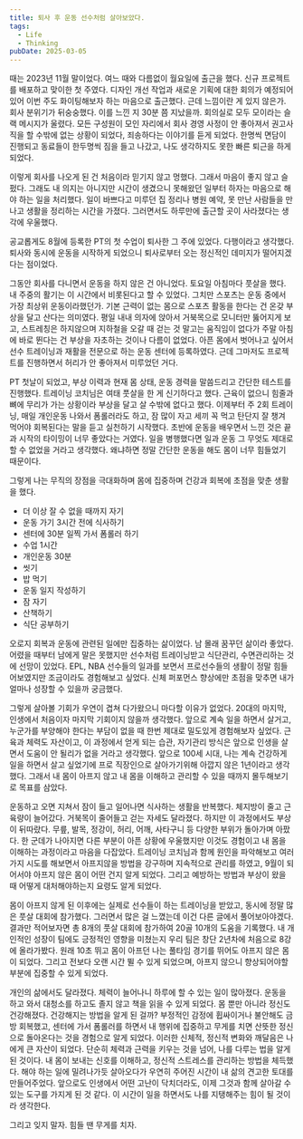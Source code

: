```yaml
---
title: 퇴사 후 운동 선수처럼 살아보았다.
tags:
  - Life
  - Thinking
pubDate: 2025-03-05
---
```

때는 2023년 11월 말이었다. 여느 때와 다름없이 월요일에 출근을 했다. 신규 프로젝트를 배포하고 맞이한 첫 주였다. 디자인 개선 작업과 새로운 기획에 대한 회의가 예정되어 있어 이번 주도 화이팅해보자 하는 마음으로 출근했다. 근데 느낌이란 게 있지 않은가. 회사 분위기가 뒤숭숭했다. 이를 느낀 지 30분 쯤 지났을까. 회의실로 모두 모이라는 슬랙 메시지가 울렸다. 모든 구성원이 모인 자리에서 회사 경영 사정이 안 좋아져서 권고사직을 할 수밖에 없는 상황이 되었다, 죄송하다는 이야기를 듣게 되었다. 한명씩 면담이 진행되고 동료들이 한두명씩 짐을 들고 나갔고, 나도 생각하지도 못한 빠른 퇴근을 하게 되었다.

이렇게 회사를 나오게 된 건 처음이라 믿기지 않고 멍했다. 그래서 마음이 좋지 않고 슬펐다. 그래도 내 의지는 아니지만 시간이 생겼으니 못해왔던 일부터 하자는 마음으로 해야 하는 일을 처리했다. 일이 바쁘다고 미루던 집 정리나 병원 예약, 못 만난 사람들을 만나고 생활을 정리하는 시간을 가졌다. 그러면서도 하루만에 출근할 곳이 사라졌다는 생각에 우울했다.

공교롭게도 8월에 등록한 PT의 첫 수업이 퇴사한 그 주에 있었다. 다행이라고 생각했다. 퇴사와 동시에 운동을 시작하게 되었으니 퇴사로부터 오는 정신적인 데미지가 떨어지겠다는 점이었다.

그동안 회사를 다니면서 운동을 하지 않은 건 아니었다. 토요일 아침마다 풋살을 했다. 내 주중의 활기는 이 시간에서 비롯된다고 할 수 있었다. 그치만 스포츠는 운동 중에서 가장 최상위 운동이라했던가. 기본 근력이 없는 몸으로 스포츠 활동을 한다는 건 온갖 부상을 달고 산다는 의미였다. 평일 내내 의자에 앉아서 거북목으로 모니터만 뚫어지게 보고, 스트레칭은 하지않으며 지하철을 오갈 때 걷는 것 말고는 움직임이 없다가 주말 아침에 바로 뛴다는 건 부상을 자초하는 것이나 다름이 없었다. 아픈 몸에서 벗어나고 싶어서 선수 트레이닝과 재활을 전문으로 하는 운동 센터에 등록하였다. 근데 그마저도 프로젝트를 진행하면서 허리가 안 좋아져서 미루었던 거다.

PT 첫날이 되었고, 부상 이력과 현재 몸 상태, 운동 경력을 말씀드리고 간단한 테스트를 진행했다. 트레이닝 코치님은 여태 풋살을 한 게 신기하다고 했다. 근육이 없으니 힘줄과 뼈에 무리가 가는 상황이라 부상을 달고 살 수밖에 없다고 했다. 이제부터 주 2회 트레이닝, 매일 개인운동 나와서 폼롤러라도 하고, 잠 많이 자고 세끼 꼭 먹고 탄단지 잘 챙겨 먹어야 회복된다는 말을 듣고 실천하기 시작했다. 초반에 운동을 배우면서 느낀 것은 끝과 시작의 타이밍이 너무 좋았다는 거였다. 일을 병행했다면 일과 운동 그 무엇도 제대로 할 수 없었을 거라고 생각했다. 왜냐하면 정말 간단한 운동을 해도 몸이 너무 힘들었기 때문이다. 

그렇게 나는 무직의 장점을 극대화하며 몸에 집중하며 건강과 회복에 초점을 맞춘 생활을 했다.
- 더 이상 잘 수 없을 때까지 자기
- 운동 가기 3시간 전에 식사하기
- 센터에 30분 일찍 가서 폼롤러 하기
- 수업 1시간
- 개인운동 30분
- 씻기
- 밥 먹기
- 운동 일지 작성하기
- 잠 자기
- 산책하기
- 식단 공부하기

오로지 회복과 운동에 관련된 일에만 집중하는 삶이었다. 남 몰래 꿈꾸던 삶이라 좋았다. 어렸을 때부터 남에게 말은 못했지만 선수처럼 트레이닝받고 식단관리, 수면관리하는 것에 선망이 있었다. EPL, NBA 선수들의 일과를 보면서 프로선수들의 생활이 정말 힘들어보였지만 조금이라도 경험해보고 싶었다. 신체 퍼포먼스 향상에만 초점을 맞추면 내가 얼마나 성장할 수 있을까 궁금했다. 

그렇게 살아볼 기회가 우연이 겹쳐 다가왔으니 마다할 이유가 없었다. 20대의 마지막, 인생에서 처음이자 마지막 기회이지 않을까 생각했다. 앞으로 계속 일을 하면서 살거고, 누군가를 부양해야 한다는 부담이 없을 때 한번 제대로 밀도있게 경험해보자 싶었다. 근육과 체력도 자산이고, 이 과정에서 얻게 되는 습관, 자기관리 방식은 앞으로 인생을 살면서 도움이 안 될리가 없을 거라고 생각했다. 앞으로 100세 시대, 나는 계속 건강하게 일을 하면서 살고 싶었기에 프로 직장인으로 살아가기위해 아깝지 않은 1년이라고 생각했다. 그래서 내 몸이 아프지 않고 내 몸을 이해하고 관리할 수 있을 때까지 몰두해보기로 목표를 삼았다. 

운동하고 오면 지쳐서 잠이 들고 일어나면 식사하는 생활을 반복했다. 체지방이 줄고 근육량이 늘어갔다. 거북목이 줄어들고 걷는 자세도 달라졌다. 하지만 이 과정에서도 부상이 뒤따랐다. 무릎, 발목, 정강이, 허리, 어깨, 사타구니 등 다양한 부위가 돌아가며 아팠다. 한 군데가 나아지면 다른 부분이 아픈 상황에 우울했지만 이것도 경험이고 내 몸을 이해하는 과정이라고 마음을 다잡았다. 트레이닝 코치님과 함께 원인을 파악해보고 여러가지 시도를 해보면서 아프지않을 방법을 강구하며 지속적으로 관리를 하였고, 9월이 되어서야 아프지 않은 몸이 어떤 건지 알게 되었다. 그리고 예방하는 방법과 부상이 왔을 때 어떻게 대처해야하는지 요령도 알게 되었다.

몸이 아프지 않게 된 이후에는 실제로 선수들이 하는 트레이닝을 받았고, 동시에 정말 많은 풋살 대회에 참가했다. 그러면서 많은 걸 느꼈는데 이건 다른 글에서 풀어보아야겠다. 결과만 적어보자면 총 8개의 풋살 대회에 참가하여 20골 10개의 도움을 기록했다. 내 개인적인 성장이 팀에도 긍정적인 영향을 미쳤는지 우리 팀은 창단 2년차에 처음으로 8강에 올라가봤다. 원래 10초 뛰고 몸이 아프던 나는 풀타임 경기를 뛰어도 아프지 않은 몸이 되었다. 그리고 전보다 오랜 시간 뛸 수 있게 되었으며, 아프지 않으니 향상되어야할 부분에 집중할 수 있게 되었다.

개인의 삶에서도 달라졌다. 체력이 늘어나니 하루에 할 수 있는 일이 많아졌다. 운동을 하고 와서 대청소를 하고도 졸지 않고 책을 읽을 수 있게 되었다. 몸 뿐만 아니라 정신도 건강해졌다. 건강해지는 방법을 알게 된 걸까? 부정적인 감정에 휩싸이거나 불안해도 금방 회복했고, 센터에 가서 폼롤러를 하면서 내 행위에 집중하고 무게를 치면 산뜻한 정신으로 돌아온다는 것을 경험으로 알게 되었다. 이러한 신체적, 정신적 변화와 깨달음은 나에게 큰 자산이 되었다. 단순히 체력과 근력을 키우는 것을 넘어, 나를 다루는 법을 알게 된 것이다. 내 몸이 보내는 신호를 이해하고, 정신적 스트레스를 관리하는 방법을 체득했다. 해야 하는 일에 밀려나가듯 살아오다가 우연히 주어진 시간이 내 삶의 견고한 토대를 만들어주었다. 앞으로도 인생에서 어떤 고난이 닥치더라도, 이제 그것과 함께 살아갈 수 있는 도구를 가지게 된 것 같다. 이 시간이 일을 하면서도 나를 지탱해주는 힘이 될 것이라 생각한다.

그리고 잊지 말자. 힘들 땐 무게를 치자.
